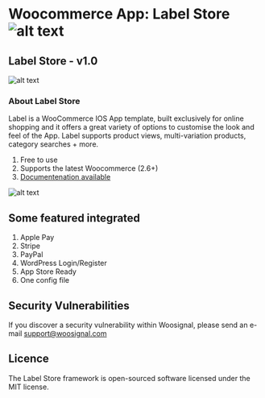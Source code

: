 # Woocommerce App: Label Store  ![alt text](https://avatars0.githubusercontent.com/u/40471622?s=40&v=4 "Label Store Woocommerce Template")
## Label Store - v1.0

![alt text](https://s3.envato.com/files/246775336/woosignal_labelpro_main_banner.png "Woosignal")

### About Label Store

Label is a WooCommerce IOS App template, built exclusively for online shopping and it offers a great variety of options to customise the look and feel of the App. Label supports product views, multi-variation products, category searches + more.

1. Free to use
2. Supports the latest Woocommerce (2.6+)
3. [Documentenation available](https://woosignal.com/documentation/ios/labelpro)

![alt text](https://camo.envatousercontent.com/78404b4a1f534d8d44f74c584ba58ae734b4c67c/687474703a2f2f7777772e776f6f617070732e756b2f696d616765732f4665617475726553637265656e73686f74486f6d65494f532e706e67 "Woocommerce App Screenshot")

## Some featured integrated

1. Apple Pay
2. Stripe
3. PayPal
4. WordPress Login/Register
5. App Store Ready
6. One config file

## Security Vulnerabilities
If you discover a security vulnerability within Woosignal, please send an e-mail support@woosignal.com

## Licence
The Label Store framework is open-sourced software licensed under the MIT license.